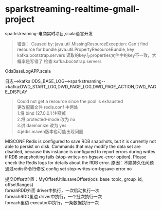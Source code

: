 # sparkstreaming-realtime-gmall-project
sparkstreaming-电商实时项目,scala语言开发

> 错误：
> Caused by: java.util.MissingResourceException: Can't find resource for bundle java.util.PropertyResourceBundle, key kafka.bootstrap.servers
> 读取的key与properties文件中的key不一致，大概率是写错了
> 检查:kafka.bootstrap.servers

OdsBaseLogAPP.scala

日志-->kafka:ODS_BASE_LOG-->sparkstreaming-->kafka:DWD_START_LOG,DWD_PAGE_LOG,DWD_PAGE_ACTION,DWD_PAGE_DISPLAY

>Could not get a resource since the pool is exhausted  
> 更改配置文件 redis.conf 中两处   
> 1.将 bind 127.0.0.1 注释掉  
> 2.将 protected-mode 改为 no  
> 3.讲 daemonize 改为 yes  
> 4.jedis maven版本也可能出现问题

MISCONF Redis is configured to save RDB snapshots, but it is currently not able to persist on disk. Commands that may modify the data set are disabled, because this instance is configured to report errors during writes if RDB snapshotting fails (stop-writes-on-bgsave-error option). Please check the Redis logs for details about the RDB error.
原因：不能持久化问题
通过redis命令行修改
config set stop-writes-on-bgsave-error no




提交Offset位置：MyOffsetUtils.saveOffset(ods_base_topic, group_id, offsetRanges)    
foreahRDD外面 driver中执行，一次启动执行一次   
foreachRDD里边  driver中执行，一个批次执行一次   
foreach里边  executor中执行，一条数据执行一次     
